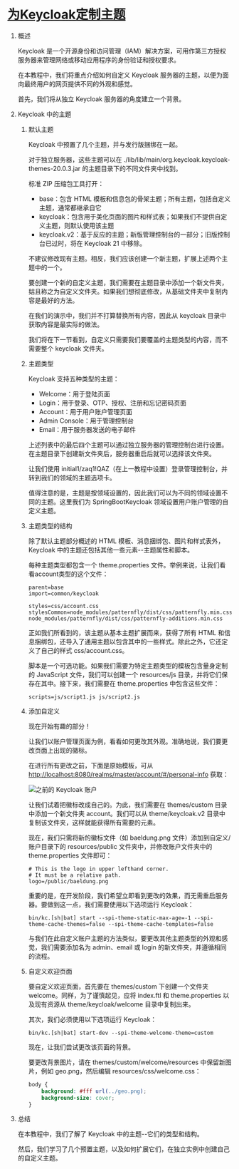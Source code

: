# [为Keycloak定制主题](https://www.baeldung.com/spring-keycloak-custom-themes)

1. 概述

    Keycloak 是一个开源身份和访问管理（IAM）解决方案，可用作第三方授权服务器来管理网络或移动应用程序的身份验证和授权要求。

    在本教程中，我们将重点介绍如何自定义 Keycloak 服务器的主题，以便为面向最终用户的网页提供不同的外观和感觉。

    首先，我们将从独立 Keycloak 服务器的角度建立一个背景。

2. Keycloak 中的主题

    1. 默认主题

        Keycloak 中预置了几个主题，并与发行版捆绑在一起。

        对于独立服务器，这些主题可以在 ./lib/lib/main/org.keycloak.keycloak-themes-20.0.3.jar 的主题目录下的不同文件夹中找到。

        标准 ZIP 压缩包工具打开：

        - base：包含 HTML 模板和信息包的骨架主题；所有主题，包括自定义主题，通常都继承自它
        - keycloak：包含用于美化页面的图片和样式表；如果我们不提供自定义主题，则默认使用该主题
        - keycloak.v2：基于反应的主题；新版管理控制台的一部分；旧版控制台已过时，将在 Keycloak 21 中移除。

        不建议修改现有主题。相反，我们应该创建一个新主题，扩展上述两个主题中的一个。

        要创建一个新的自定义主题，我们需要在主题目录中添加一个新文件夹，姑且称之为自定义文件夹。如果我们想彻底修改，从基础文件夹中复制内容是最好的方法。

        在我们的演示中，我们并不打算替换所有内容，因此从 keycloak 目录中获取内容是最实际的做法。

        我们将在下一节看到，自定义只需要我们要覆盖的主题类型的内容，而不需要整个 keycloak 文件夹。

    2. 主题类型

        Keycloak 支持五种类型的主题：

        - Welcome：用于登陆页面
        - Login：用于登录、OTP、授权、注册和忘记密码页面
        - Account：用于用户账户管理页面
        - Admin Console：用于管理控制台
        - Email：用于服务器发送的电子邮件

        上述列表中的最后四个主题可以通过独立服务器的管理控制台进行设置。在主题目录下创建新文件夹后，服务器重启后就可以选择该文件夹。

        让我们使用 initial1/zaq1!QAZ（在上一教程中设置）登录管理控制台，并转到我们的领域的主题选项卡。

        值得注意的是，主题是按领域设置的，因此我们可以为不同的领域设置不同的主题。这里我们为 SpringBootKeycloak 领域设置用户账户管理的自定义主题。

    3. 主题类型的结构

        除了默认主题部分概述的 HTML 模板、消息捆绑包、图片和样式表外，Keycloak 中的主题还包括其他一些元素--主题属性和脚本。

        每种主题类型都包含一个 theme.properties 文件。举例来说，让我们看看account类型的这个文件：

        ```properties
        parent=base
        import=common/keycloak

        styles=css/account.css
        stylesCommon=node_modules/patternfly/dist/css/patternfly.min.css node_modules/patternfly/dist/css/patternfly-additions.min.css
        ```

        正如我们所看到的，该主题从基本主题扩展而来，获得了所有 HTML 和信息捆绑包，还导入了通用主题以包含其中的一些样式。除此之外，它还定义了自己的样式 css/account.css。

        脚本是一个可选功能。如果我们需要为特定主题类型的模板包含量身定制的 JavaScript 文件，我们可以创建一个 resources/js 目录，并将它们保存在其中。接下来，我们需要在 theme.properties 中包含这些文件：

        `scripts=js/script1.js js/script2.js`

    4. 添加自定义

        现在开始有趣的部分！

        让我们以账户管理页面为例，看看如何更改其外观。准确地说，我们要更改页面上出现的徽标。

        在进行所有更改之前，下面是原始模板，可从 <http://localhost:8080/realms/master/account/#/personal-info> 获取：

        ![之前的 Keycloak 账户](/pic/keycloak-account-before.jpg)

        让我们试着把徽标改成自己的。为此，我们需要在 themes/custom 目录中添加一个新文件夹 account。我们可以从 theme/keycloak.v2 目录中复制该文件夹，这样就能获得所有需要的元素。

        现在，我们只需将新的徽标文件（如 baeldung.png 文件）添加到自定义/账户目录下的 resources/public 文件夹中，并修改账户文件夹中的 theme.properties 文件即可：

        ```properties
        # This is the logo in upper lefthand corner.
        # It must be a relative path.
        logo=/public/baeldung.png
        ```

        重要的是，在开发阶段，我们希望立即看到更改的效果，而无需重启服务器。要做到这一点，我们需要使用以下选项运行 Keycloak：

        `bin/kc.[sh|bat] start --spi-theme-static-max-age=-1 --spi-theme-cache-themes=false --spi-theme-cache-templates=false`

        与我们在此自定义账户主题的方法类似，要更改其他主题类型的外观和感觉，我们需要添加名为 admin、email 或 login 的新文件夹，并遵循相同的流程。

    5. 自定义欢迎页面

        要自定义欢迎页面，首先要在 themes/custom 下创建一个文件夹 welcome。同样，为了谨慎起见，应将 index.ftl 和 theme.properties 以及现有资源从 theme/keycloak/welcome 目录中复制出来。

        其次，我们必须使用以下选项运行 Keycloak：

        `bin/kc.[sh|bat] start-dev --spi-theme-welcome-theme=custom`

        现在，让我们尝试更改该页面的背景。

        要更改背景图片，请在 themes/custom/welcome/resources 中保留新图片，例如 geo.png，然后编辑 resources/css/welcome.css：

        ```css
        body {
            background: #fff url(../geo.png);
            background-size: cover;
        }
        ```

3. 总结

    在本教程中，我们了解了 Keycloak 中的主题--它们的类型和结构。

    然后，我们学习了几个预置主题，以及如何扩展它们，在独立实例中创建自己的自定义主题。
